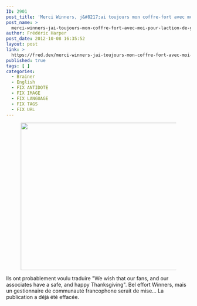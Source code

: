 ```yaml
---
ID: 2901
post_title: 'Merci Winners, j&#8217;ai toujours mon coffre-fort avec moi pour l&#8217;Action de grâce'
post_name: >
  merci-winners-jai-toujours-mon-coffre-fort-avec-moi-pour-laction-de-grace
author: Frédéric Harper
post_date: 2012-10-08 16:35:52
layout: post
link: >
  https://fred.dev/merci-winners-jai-toujours-mon-coffre-fort-avec-moi-pour-laction-de-grace/
published: true
tags: [ ]
categories:
  - Brainer
  - English
  - FIX ANTIDOTE
  - FIX IMAGE
  - FIX LANGUAGE
  - FIX TAGS
  - FIX URL
---
```

<figure><img title="winners2012" src="http://fred.dev/wp-content/uploads/2012/10/winners2012.png" alt="" width="477" height="403"/></figure><p>Ils ont probablement voulu traduire "We wish that our fans, and our associates have a safe, and happy Thanksgiving". Bel effort Winners, mais un gestionnaire de communauté francophone serait de mise... La publication a déjà été effacée.</p> 